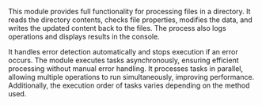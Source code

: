 This module provides full functionality for processing files in a directory. It reads the directory contents, checks file properties, modifies the data, and writes the updated content back to the files. The process also logs operations and displays results in the console.

It handles error detection automatically and stops execution if an error occurs. The module executes tasks asynchronously, ensuring efficient processing without manual error handling. It processes tasks in parallel, allowing multiple operations to run simultaneously, improving performance. Additionally, the execution order of tasks varies depending on the method used.
